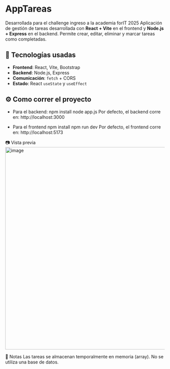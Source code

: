 # AppTareas
Desarrollada para el challenge ingreso a la academia forIT 2025
Aplicación de gestión de tareas desarrollada con **React + Vite** en el frontend y **Node.js + Express** en el backend. 
Permite crear, editar, eliminar y marcar tareas como completadas.

## 🚀 Tecnologías usadas
- **Frontend**: React, Vite, Bootstrap
- **Backend**: Node.js, Express
- **Comunicación**: `fetch` + CORS
- **Estado**: React `useState` y `useEffect`

## ⚙️ Como correr el proyecto
- Para el backend:
npm install
node app.js
Por defecto, el backend corre en: http://localhost:3000

- Para el frontend
npm install
npm run dev
Por defecto, el frontend corre en: http://localhost:5173

📷 Vista previa
<img width="1360" height="638" alt="image" src="https://github.com/user-attachments/assets/731f4347-000c-4014-a150-47f81d69edf6" />

📌 Notas
Las tareas se almacenan temporalmente en memoria (array). No se utiliza una base de datos.



